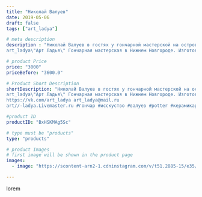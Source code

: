 ```yaml
---
title: "Николай Валуев"
date: 2019-05-06
draft: false
tags: ["art_ladya"]

# meta description
description : "Николай Валуев в гостях у гончарной мастерской на острове//-град Свияжск! 
art_ladya\"Арт Ладья\" Гончарная мастерская в Нижнем Новгороде. Изготовление керамики"

# product Price
price: "3000"
priceBefore: "3600.0"

# Product Short Description
shortDescription: "Николай Валуев в гостях у гончарной мастерской на острове//-град Свияжск! 
art_ladya\"Арт Ладья\" Гончарная мастерская в Нижнем Новгороде. Изготовление керамики и мастер//-классы по обучению. 
https://vk.com/art_ladya art_ladya@mail.ru 
art//-ladya.Livemaster.ru #гончар #исскуство #валуев #potter #керамикаручнаяработа #гончарнаямастерская #керамиканазаказ #handmade #craftsman #керамика #painter #эксклюзивнаякерамика #nikolaivaluev #decor #ceramicware #friends #claygoods #whistle #earthenware #ceramic #design #beautifulpeople #magic #masterclass #ceramicart #hummels #мастерклассы #авторскаякерамика"

#product ID
productID: "BxHSKMAg5Sc"

# type must be "products"
type: "products"

# product Images
# first image will be shown in the product page
images:
  - image: "https://scontent-arn2-1.cdninstagram.com/v/t51.2885-15/e35/57488017_2122545227858090_678192517521558166_n.jpg?tp=1&_nc_ht=scontent-arn2-1.cdninstagram.com&_nc_cat=102&_nc_ohc=JmDakdSfLpwAX_w3YnI&ccb=7-4&oh=4da2e34853db06fe59de02b4548cfe22&oe=608653B5&_nc_sid=86f79a&ig_cache_key=MjAzNzY3NzIyMTMzMzkzMTE2NA%3D%3D.2-ccb7-4"

---
```

lorem
